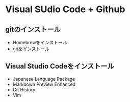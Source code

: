 # Visual SUdio Code + Github
## gitのインストール
- Homebrewをインストール
- gitをインストール

## Visual Studio Codeをインストール
- Japanese Language Package
- Markdown Preview Enhanced
- Git History
- Vim